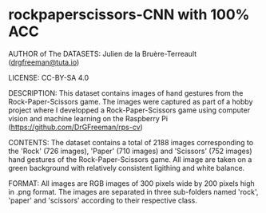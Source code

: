 # rockpaperscissors-CNN with 100% ACC

AUTHOR of The DATASETS: Julien de la Bruère-Terreault (drgfreeman@tuta.io)

LICENSE: CC-BY-SA 4.0

DESCRIPTION: This dataset contains images of hand gestures from the Rock-Paper-Scissors game. The images were captured as part of a hobby project where I developped a Rock-Paper-Scissors game using computer vision and machine learning on the Raspberry Pi (https://github.com/DrGFreeman/rps-cv)

CONTENTS: The dataset contains a total of 2188 images corresponding to the 'Rock' (726 images), 'Paper' (710 images) and 'Scissors' (752 images) hand gestures of the Rock-Paper-Scissors game. All image are taken on a green background with relatively consistent ligithing and white balance.

FORMAT: All images are RGB images of 300 pixels wide by 200 pixels high in .png format. The images are separated in three sub-folders named 'rock', 'paper' and 'scissors' according to their respective class.
